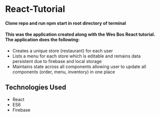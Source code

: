 # React-Tutorial

#### Clone repo and run npm start in root directory of terminal

#### This was the application created along with the Wes Bos React tutorial. The application does the following: 

- Creates a unique store (restaurant) for each user
- Lists a menu for each store which is editable and remains data persistent due to firebase and local storage
- Maintains state across all components allowing user to update all components (order, menu, inventory) in one place

## Technologies Used
- React
- ES6
- Firebase
